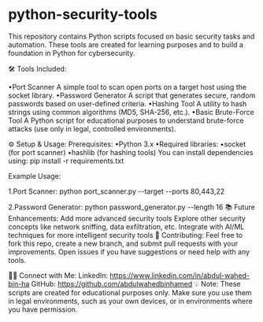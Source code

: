 # python-security-tools

This repository contains Python scripts focused on basic security tasks and automation. These tools are created for learning purposes and to build a foundation in Python for cybersecurity.

🛠️ Tools Included:

•Port Scanner
A simple tool to scan open ports on a target host using the socket library.
•Password Generator
A script that generates secure, random passwords based on user-defined criteria.
•Hashing Tool
A utility to hash strings using common algorithms (MD5, SHA-256, etc.).
•Basic Brute-Force Tool
A Python script for educational purposes to understand brute-force attacks (use only in legal, controlled environments).

⚙️ Setup & Usage:
Prerequisites:
•Python 3.x
•Required libraries:
•socket (for port scanner)
•hashlib (for hashing tools)
You can install dependencies using:
pip install -r requirements.txt

Example Usage:

1.Port Scanner:
python port_scanner.py --target <IP> --ports 80,443,22

2.Password Generator:
python password_generator.py --length 16
📚 Future Enhancements:
Add more advanced security tools
Explore other security concepts like network sniffing, data exfiltration, etc.
Integrate with AI/ML techniques for more intelligent security tools
🔗 Contributing:
Feel free to fork this repo, create a new branch, and submit pull requests with your improvements. Open issues if you have suggestions or need help with any tools.

👨‍💻 Connect with Me:
LinkedIn: https://www.linkedin.com/in/abdul-wahed-bin-ha
GitHub: https://github.com/abdulwahedbinhamed
💡 Note:
These scripts are created for educational purposes only. Make sure you use them in legal environments, such as your own devices, or in environments where you have permission.
